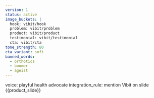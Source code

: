 ```yaml
---
version: 1
status: active
image_buckets: |
  hook: vibit/hook
  problem: vibit/problem
  product: vibit/product
  testimonial: vibit/testimonial
  cta: vibit/cta
tone_strength: 80
cta_variant: soft
banned_words:
  - orthotics
  - boomer
  - ageist
---
```


voice: playful health advocate
integration_rule: mention Vibit on slide {{product_slide}}